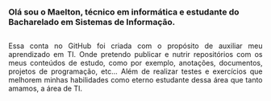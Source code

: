 ### Olá sou o Maelton, técnico em informática e estudante do Bacharelado em Sistemas de Informação.
##

<p align="justify">
Essa conta no GitHub foi criada com o propósito de auxiliar meu aprendizado em TI. Onde pretendo publicar e nutrir repositórios com os meus conteúdos de estudo, como por exemplo, anotações, documentos, projetos de programação, etc... Além de realizar testes e exercícios que melhorem minhas habilidades como eterno estudante dessa área que tanto amamos, a área de TI.
</p>
